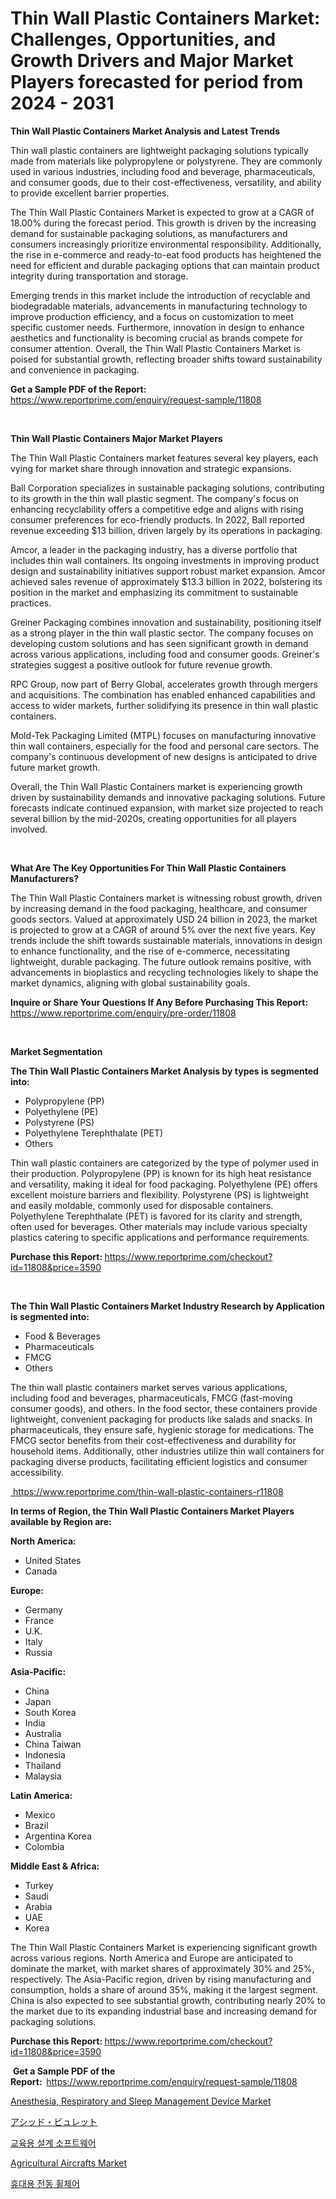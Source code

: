 <p><h1>Thin Wall Plastic Containers Market: Challenges, Opportunities, and Growth Drivers and Major Market Players forecasted for period from 2024 - 2031</h1></p><p><strong>Thin Wall Plastic Containers Market Analysis and Latest Trends</strong></p>
<p><p>Thin wall plastic containers are lightweight packaging solutions typically made from materials like polypropylene or polystyrene. They are commonly used in various industries, including food and beverage, pharmaceuticals, and consumer goods, due to their cost-effectiveness, versatility, and ability to provide excellent barrier properties.</p><p>The Thin Wall Plastic Containers Market is expected to grow at a CAGR of 18.00% during the forecast period. This growth is driven by the increasing demand for sustainable packaging solutions, as manufacturers and consumers increasingly prioritize environmental responsibility. Additionally, the rise in e-commerce and ready-to-eat food products has heightened the need for efficient and durable packaging options that can maintain product integrity during transportation and storage.</p><p>Emerging trends in this market include the introduction of recyclable and biodegradable materials, advancements in manufacturing technology to improve production efficiency, and a focus on customization to meet specific customer needs. Furthermore, innovation in design to enhance aesthetics and functionality is becoming crucial as brands compete for consumer attention. Overall, the Thin Wall Plastic Containers Market is poised for substantial growth, reflecting broader shifts toward sustainability and convenience in packaging.</p></p>
<p><strong>Get a Sample PDF of the Report:&nbsp;</strong> <a href="https://www.reportprime.com/enquiry/request-sample/11808">https://www.reportprime.com/enquiry/request-sample/11808</a></p>
<p>&nbsp;</p>
<p><strong>Thin Wall Plastic Containers Major Market Players</strong></p>
<p><p>The Thin Wall Plastic Containers market features several key players, each vying for market share through innovation and strategic expansions.</p><p>Ball Corporation specializes in sustainable packaging solutions, contributing to its growth in the thin wall plastic segment. The company's focus on enhancing recyclability offers a competitive edge and aligns with rising consumer preferences for eco-friendly products. In 2022, Ball reported revenue exceeding $13 billion, driven largely by its operations in packaging.</p><p>Amcor, a leader in the packaging industry, has a diverse portfolio that includes thin wall containers. Its ongoing investments in improving product design and sustainability initiatives support robust market expansion. Amcor achieved sales revenue of approximately $13.3 billion in 2022, bolstering its position in the market and emphasizing its commitment to sustainable practices.</p><p>Greiner Packaging combines innovation and sustainability, positioning itself as a strong player in the thin wall plastic sector. The company focuses on developing custom solutions and has seen significant growth in demand across various applications, including food and consumer goods. Greiner's strategies suggest a positive outlook for future revenue growth.</p><p>RPC Group, now part of Berry Global, accelerates growth through mergers and acquisitions. The combination has enabled enhanced capabilities and access to wider markets, further solidifying its presence in thin wall plastic containers.</p><p>Mold-Tek Packaging Limited (MTPL) focuses on manufacturing innovative thin wall containers, especially for the food and personal care sectors. The company's continuous development of new designs is anticipated to drive future market growth.</p><p>Overall, the Thin Wall Plastic Containers market is experiencing growth driven by sustainability demands and innovative packaging solutions. Future forecasts indicate continued expansion, with market size projected to reach several billion by the mid-2020s, creating opportunities for all players involved.</p></p>
<p>&nbsp;</p>
<p><strong>What Are The Key Opportunities For Thin Wall Plastic Containers Manufacturers?</strong></p>
<p><p>The Thin Wall Plastic Containers market is witnessing robust growth, driven by increasing demand in the food packaging, healthcare, and consumer goods sectors. Valued at approximately USD 24 billion in 2023, the market is projected to grow at a CAGR of around 5% over the next five years. Key trends include the shift towards sustainable materials, innovations in design to enhance functionality, and the rise of e-commerce, necessitating lightweight, durable packaging. The future outlook remains positive, with advancements in bioplastics and recycling technologies likely to shape the market dynamics, aligning with global sustainability goals.</p></p>
<p><strong>Inquire or Share Your Questions If Any Before Purchasing This Report:</strong> <a href="https://www.reportprime.com/enquiry/pre-order/11808">https://www.reportprime.com/enquiry/pre-order/11808</a></p>
<p>&nbsp;</p>
<p><strong>Market Segmentation</strong></p>
<p><strong>The Thin Wall Plastic Containers Market Analysis by types is segmented into:</strong></p>
<p><ul><li>Polypropylene (PP)</li><li>Polyethylene (PE)</li><li>Polystyrene (PS)</li><li>Polyethylene Terephthalate (PET)</li><li>Others</li></ul></p>
<p><p>Thin wall plastic containers are categorized by the type of polymer used in their production. Polypropylene (PP) is known for its high heat resistance and versatility, making it ideal for food packaging. Polyethylene (PE) offers excellent moisture barriers and flexibility. Polystyrene (PS) is lightweight and easily moldable, commonly used for disposable containers. Polyethylene Terephthalate (PET) is favored for its clarity and strength, often used for beverages. Other materials may include various specialty plastics catering to specific applications and performance requirements.</p></p>
<p><strong>Purchase this Report:&nbsp;</strong><a href="https://www.reportprime.com/checkout?id=11808&price=3590">https://www.reportprime.com/checkout?id=11808&price=3590</a></p>
<p>&nbsp;</p>
<p><strong>The Thin Wall Plastic Containers Market Industry Research by Application is segmented into:</strong></p>
<p><ul><li>Food & Beverages</li><li>Pharmaceuticals</li><li>FMCG</li><li>Others</li></ul></p>
<p><p>The thin wall plastic containers market serves various applications, including food and beverages, pharmaceuticals, FMCG (fast-moving consumer goods), and others. In the food sector, these containers provide lightweight, convenient packaging for products like salads and snacks. In pharmaceuticals, they ensure safe, hygienic storage for medications. The FMCG sector benefits from their cost-effectiveness and durability for household items. Additionally, other industries utilize thin wall containers for packaging diverse products, facilitating efficient logistics and consumer accessibility.</p></p>
<p><a href="https://www.reportprime.com/thin-wall-plastic-containers-r11808">&nbsp;https://www.reportprime.com/thin-wall-plastic-containers-r11808</a></p>
<p><strong>In terms of Region, the Thin Wall Plastic Containers Market Players available by Region are:</strong></p>
<p>
    <p> <strong> North America: </strong>
        <ul>
            <li>United States</li>
            <li>Canada</li>
        </ul>
        </p> 
    <p> <strong> Europe: </strong>
        <ul>
            <li>Germany</li>
            <li>France</li>
            <li>U.K.</li>
            <li>Italy</li>
            <li>Russia</li>
        </ul>
        </p> 
    <p> <strong> Asia-Pacific: </strong>
        <ul>
            <li>China</li>
            <li>Japan</li>
            <li>South Korea</li>
            <li>India</li>
            <li>Australia</li>
            <li>China Taiwan</li>
            <li>Indonesia</li>
            <li>Thailand</li>
            <li>Malaysia</li>
        </ul>
        </p> 
    <p> <strong> Latin America: </strong>
        <ul>
            <li>Mexico</li>
            <li>Brazil</li>
            <li>Argentina Korea</li>
            <li>Colombia</li>
        </ul>
        </p> 
    <p> <strong> Middle East & Africa: </strong>
        <ul>
            <li>Turkey</li>
            <li>Saudi</li>
            <li>Arabia</li>
            <li>UAE</li>
            <li>Korea</li>
        </ul>
    </p>
    </p>
<p><p>The Thin Wall Plastic Containers Market is experiencing significant growth across various regions. North America and Europe are anticipated to dominate the market, with market shares of approximately 30% and 25%, respectively. The Asia-Pacific region, driven by rising manufacturing and consumption, holds a share of around 35%, making it the largest segment. China is also expected to see substantial growth, contributing nearly 20% to the market due to its expanding industrial base and increasing demand for packaging solutions.</p></p>
<p><strong>Purchase this Report: </strong><a href="https://www.reportprime.com/checkout?id=11808&price=3590">https://www.reportprime.com/checkout?id=11808&price=3590</a></p>
<p>&nbsp;<strong>Get a Sample PDF of the Report:&nbsp;&nbsp;</strong><a href="https://www.reportprime.com/enquiry/request-sample/11808">https://www.reportprime.com/enquiry/request-sample/11808</a></p>
<p><strong></strong></p>
<p><p><a href="https://issuu.com/reportprime-2/docs/anesthesia-respiratory-and-sleep-ma_cee9325760663f">Anesthesia, Respiratory and Sleep Management Device Market</a></p><p><a href="https://medium.com/@ertg45hg/%E3%82%B0%E3%83%AD%E3%83%BC%E3%83%90%E3%83%AB%E9%85%B8%E3%83%93%E3%83%A5%E3%83%AC%E3%83%83%E3%83%88%E5%B8%82%E5%A0%B4-%E8%A3%BD%E5%93%81%E3%82%BF%E3%82%A4%E3%83%97%E5%88%A5-%E3%82%A2%E3%83%97%E3%83%AA%E3%82%B1%E3%83%BC%E3%82%B7%E3%83%A7%E3%83%B3%E5%88%A5-%E5%9C%B0%E5%9F%9F%E5%88%A5%E3%81%8A%E3%82%88%E3%81%B3%E4%BC%81%E6%A5%AD%E5%88%A5-%E6%A5%AD%E7%95%8C%E3%82%BB%E3%82%B0%E3%83%A1%E3%83%B3%E3%83%88%E3%81%AE%E8%A6%8B%E9%80%9A%E3%81%97-%E5%B8%82%E5%A0%B4%E8%A9%95%E4%BE%A1-%E7%AB%B6%E4%BA%89%E7%8A%B6%E6%B3%81-%E3%83%88%E3%83%AC%E3%83%B3%E3%83%89-%E3%81%8A%E3%82%88%E3%81%B3%E4%BA%88%E6%B8%AC-2024-2031-35392c64d94e">アシッド・ビュレット</a></p><p><a href="https://medium.com/@eunicevaughan35/%EA%B5%90%EC%88%98-%EC%84%A4%EA%B3%84-%EC%86%8C%ED%94%84%ED%8A%B8%EC%9B%A8%EC%96%B4-%EC%82%B0%EC%97%85-%EB%B6%84%EC%84%9D-%EB%B3%B4%EA%B3%A0%EC%84%9C-%EC%95%A0%ED%94%8C%EB%A6%AC%EC%BC%80%EC%9D%B4%EC%85%98-%EC%A7%80%EC%97%AD-%EA%B2%BD%EC%9F%81-%EC%A0%84%EB%9E%B5%EC%97%90-%EB%94%B0%EB%A5%B8-%EC%8B%9C%EC%9E%A5-%EA%B7%9C%EB%AA%A8-%EC%A0%90%EC%9C%A0%EC%9C%A8-%ED%8A%B8%EB%A0%8C%EB%93%9C-2024-2031-85cb589cefa4">교육용 설계 소프트웨어</a></p><p><a href="https://medium.com/@michael.parsons65654/global-agricultural-aircrafts-market-analysis-trends-forecasts-and-growth-opportunities-2024-251a551a9506">Agricultural Aircrafts Market</a></p><p><a href="https://medium.com/@samiahussain82/%EA%B8%80%EB%A1%9C%EB%B2%8C-%ED%9C%B4%EB%8C%80%EC%9A%A9-%EC%A0%84%EB%8F%99-%ED%9C%A0%EC%B2%B4%EC%96%B4-%EC%82%B0%EC%97%85-%EC%9C%A0%ED%98%95-%EC%9D%91%EC%9A%A9-%EC%8B%9C%EC%9E%A5-%ED%94%8C%EB%A0%88%EC%9D%B4%EC%96%B4-%EC%A7%80%EC%97%AD-%EC%84%B1%EC%9E%A5-%EB%B6%84%EC%84%9D-%EB%B0%8F-%EB%AF%B8%EB%9E%98-%EC%8B%9C%EB%82%98%EB%A6%AC%EC%98%A4-2024-2031-4493328ff19e">휴대용 전동 휠체어</a></p></p>